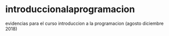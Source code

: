 # introduccionalaprogramacion
evidencias para el curso introduccion a la programacion (agosto diciembre 2018)
